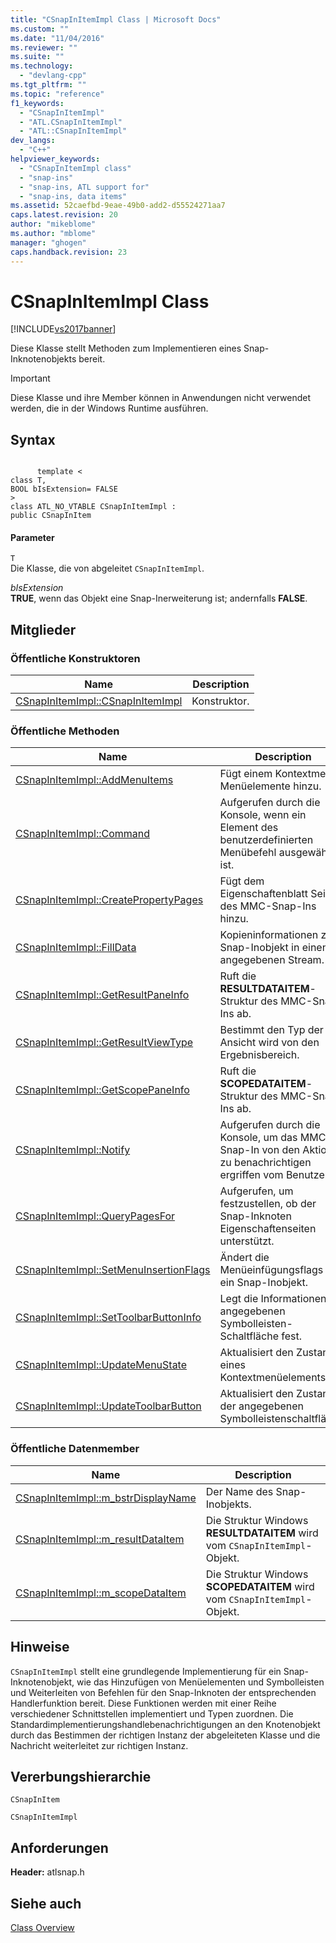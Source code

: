 ```yaml
---
title: "CSnapInItemImpl Class | Microsoft Docs"
ms.custom: ""
ms.date: "11/04/2016"
ms.reviewer: ""
ms.suite: ""
ms.technology: 
  - "devlang-cpp"
ms.tgt_pltfrm: ""
ms.topic: "reference"
f1_keywords: 
  - "CSnapInItemImpl"
  - "ATL.CSnapInItemImpl"
  - "ATL::CSnapInItemImpl"
dev_langs: 
  - "C++"
helpviewer_keywords: 
  - "CSnapInItemImpl class"
  - "snap-ins"
  - "snap-ins, ATL support for"
  - "snap-ins, data items"
ms.assetid: 52caefbd-9eae-49b0-add2-d55524271aa7
caps.latest.revision: 20
author: "mikeblome"
ms.author: "mblome"
manager: "ghogen"
caps.handback.revision: 23
---
```

# CSnapInItemImpl Class
[!INCLUDE[vs2017banner](../../assembler/inline/includes/vs2017banner.md)]

Diese Klasse stellt Methoden zum Implementieren eines Snap\-Inknotenobjekts bereit.  
  
> [!IMPORTANT]
>  Diese Klasse und ihre Member können in Anwendungen nicht verwendet werden, die in der Windows Runtime ausführen.  
  
## Syntax  
  
```  
  
      template <  
class T,  
BOOL bIsExtension= FALSE  
>  
class ATL_NO_VTABLE CSnapInItemImpl :  
public CSnapInItem  
```  
  
#### Parameter  
 `T`  
 Die Klasse, die von abgeleitet `CSnapInItemImpl`.  
  
 *bIsExtension*  
 **TRUE**, wenn das Objekt eine Snap\-Inerweiterung ist; andernfalls **FALSE**.  
  
## Mitglieder  
  
### Öffentliche Konstruktoren  
  
|Name|Description|  
|----------|-----------------|  
|[CSnapInItemImpl::CSnapInItemImpl](../Topic/CSnapInItemImpl::CSnapInItemImpl.md)|Konstruktor.|  
  
### Öffentliche Methoden  
  
|Name|Description|  
|----------|-----------------|  
|[CSnapInItemImpl::AddMenuItems](../Topic/CSnapInItemImpl::AddMenuItems.md)|Fügt einem Kontextmenü Menüelemente hinzu.|  
|[CSnapInItemImpl::Command](../Topic/CSnapInItemImpl::Command.md)|Aufgerufen durch die Konsole, wenn ein Element des benutzerdefinierten Menübefehl ausgewählt ist.|  
|[CSnapInItemImpl::CreatePropertyPages](../Topic/CSnapInItemImpl::CreatePropertyPages.md)|Fügt dem Eigenschaftenblatt Seiten des MMC\-Snap\-Ins hinzu.|  
|[CSnapInItemImpl::FillData](../Topic/CSnapInItemImpl::FillData.md)|Kopieninformationen zum Snap\-Inobjekt in einen angegebenen Stream.|  
|[CSnapInItemImpl::GetResultPaneInfo](../Topic/CSnapInItemImpl::GetResultPaneInfo.md)|Ruft die **RESULTDATAITEM**\-Struktur des MMC\-Snap\-Ins ab.|  
|[CSnapInItemImpl::GetResultViewType](../Topic/CSnapInItemImpl::GetResultViewType.md)|Bestimmt den Typ der Ansicht wird von den Ergebnisbereich.|  
|[CSnapInItemImpl::GetScopePaneInfo](../Topic/CSnapInItemImpl::GetScopePaneInfo.md)|Ruft die **SCOPEDATAITEM**\-Struktur des MMC\-Snap\-Ins ab.|  
|[CSnapInItemImpl::Notify](../Topic/CSnapInItemImpl::Notify.md)|Aufgerufen durch die Konsole, um das MMC\-Snap\-In von den Aktionen zu benachrichtigen ergriffen vom Benutzer.|  
|[CSnapInItemImpl::QueryPagesFor](../Topic/CSnapInItemImpl::QueryPagesFor.md)|Aufgerufen, um festzustellen, ob der Snap\-Inknoten Eigenschaftenseiten unterstützt.|  
|[CSnapInItemImpl::SetMenuInsertionFlags](../Topic/CSnapInItemImpl::SetMenuInsertionFlags.md)|Ändert die Menüeinfügungsflags für ein Snap\-Inobjekt.|  
|[CSnapInItemImpl::SetToolbarButtonInfo](../Topic/CSnapInItemImpl::SetToolbarButtonInfo.md)|Legt die Informationen der angegebenen Symbolleisten\-Schaltfläche fest.|  
|[CSnapInItemImpl::UpdateMenuState](../Topic/CSnapInItemImpl::UpdateMenuState.md)|Aktualisiert den Zustand eines Kontextmenüelements.|  
|[CSnapInItemImpl::UpdateToolbarButton](../Topic/CSnapInItemImpl::UpdateToolbarButton.md)|Aktualisiert den Zustand der angegebenen Symbolleistenschaltfläche.|  
  
### Öffentliche Datenmember  
  
|Name|Description|  
|----------|-----------------|  
|[CSnapInItemImpl::m\_bstrDisplayName](../Topic/CSnapInItemImpl::m_bstrDisplayName.md)|Der Name des Snap\-Inobjekts.|  
|[CSnapInItemImpl::m\_resultDataItem](../Topic/CSnapInItemImpl::m_resultDataItem.md)|Die Struktur Windows **RESULTDATAITEM** wird vom `CSnapInItemImpl`\-Objekt.|  
|[CSnapInItemImpl::m\_scopeDataItem](../Topic/CSnapInItemImpl::m_scopeDataItem.md)|Die Struktur Windows **SCOPEDATAITEM** wird vom `CSnapInItemImpl`\-Objekt.|  
  
## Hinweise  
 `CSnapInItemImpl` stellt eine grundlegende Implementierung für ein Snap\-Inknotenobjekt, wie das Hinzufügen von Menüelementen und Symbolleisten und Weiterleiten von Befehlen für den Snap\-Inknoten der entsprechenden Handlerfunktion bereit.  Diese Funktionen werden mit einer Reihe verschiedener Schnittstellen implementiert und Typen zuordnen.  Die Standardimplementierungshandlebenachrichtigungen an den Knotenobjekt durch das Bestimmen der richtigen Instanz der abgeleiteten Klasse und die Nachricht weiterleitet zur richtigen Instanz.  
  
## Vererbungshierarchie  
 `CSnapInItem`  
  
 `CSnapInItemImpl`  
  
## Anforderungen  
 **Header:**  atlsnap.h  
  
## Siehe auch  
 [Class Overview](../../atl/atl-class-overview.md)